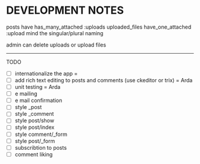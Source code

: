 # DEVELOPMENT NOTES

posts have has_many_attached :uploads
uploaded_files have_one_attached :upload
mind the singular/plural naming

admin can delete uploads or upload files

---

TODO
- [ ] internationalize the app = 
- [ ] add rich text editing to posts and comments (use ckeditor or trix) = Arda
- [ ] unit testing = Arda
- [ ] e mailing
- [ ] e mail confirmation
- [ ] style _post
- [ ] style _comment
- [ ] style post/show
- [ ] style post/index
- [ ] style comment/_form
- [ ] style post/_form
- [ ] subscribtion to posts
- [ ] comment liking